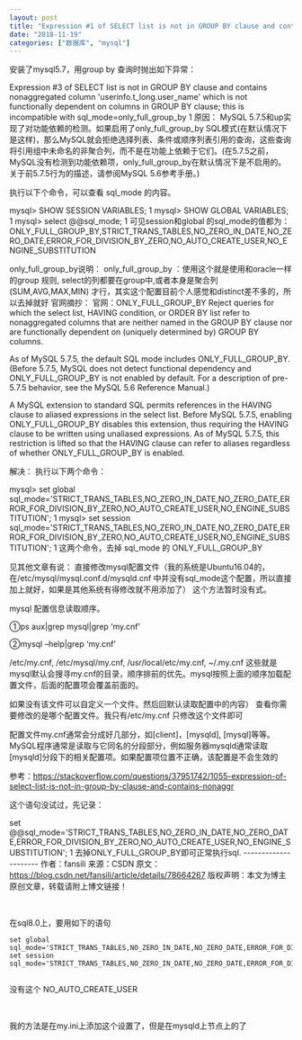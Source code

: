 ```yaml
---
layout: post
title: "Expression #1 of SELECT list is not in GROUP BY clause and contains nonaggregated column 'userinfo."
date: "2018-11-19"
categories: ["数据库", "mysql"]
---
```


安装了mysql5.7，用group by 查询时抛出如下异常：

Expression #3 of SELECT list is not in GROUP BY clause and contains nonaggregated column 'userinfo.t\_long.user\_name' which is not functionally dependent on columns in GROUP BY clause; this is incompatible with sql\_mode=only\_full\_group\_by 1 原因： MySQL 5.7.5和up实现了对功能依赖的检测。如果启用了only\_full\_group\_by SQL模式(在默认情况下是这样)，那么MySQL就会拒绝选择列表、条件或顺序列表引用的查询，这些查询将引用组中未命名的非聚合列，而不是在功能上依赖于它们。(在5.7.5之前，MySQL没有检测到功能依赖项，only\_full\_group\_by在默认情况下是不启用的。关于前5.7.5行为的描述，请参阅MySQL 5.6参考手册。)

执行以下个命令，可以查看 sql\_mode 的内容。

mysql> SHOW SESSION VARIABLES; 1 mysql> SHOW GLOBAL VARIABLES; 1 mysql> select @@sql\_mode; 1 可见session和global 的sql\_mode的值都为： ONLY\_FULL\_GROUP\_BY,STRICT\_TRANS\_TABLES,NO\_ZERO\_IN\_DATE,NO\_ZERO\_DATE,ERROR\_FOR\_DIVISION\_BY\_ZERO,NO\_AUTO\_CREATE\_USER,NO\_ENGINE\_SUBSTITUTION

only\_full\_group\_by说明： only\_full\_group\_by ：使用这个就是使用和oracle一样的group 规则, select的列都要在group中,或者本身是聚合列(SUM,AVG,MAX,MIN) 才行，其实这个配置目前个人感觉和distinct差不多的，所以去掉就好 官网摘抄： 官网：ONLY\_FULL\_GROUP\_BY Reject queries for which the select list, HAVING condition, or ORDER BY list refer to nonaggregated columns that are neither named in the GROUP BY clause nor are functionally dependent on (uniquely determined by) GROUP BY columns.

As of MySQL 5.7.5, the default SQL mode includes ONLY\_FULL\_GROUP\_BY. (Before 5.7.5, MySQL does not detect functional dependency and ONLY\_FULL\_GROUP\_BY is not enabled by default. For a description of pre-5.7.5 behavior, see the MySQL 5.6 Reference Manual.)

A MySQL extension to standard SQL permits references in the HAVING clause to aliased expressions in the select list. Before MySQL 5.7.5, enabling ONLY\_FULL\_GROUP\_BY disables this extension, thus requiring the HAVING clause to be written using unaliased expressions. As of MySQL 5.7.5, this restriction is lifted so that the HAVING clause can refer to aliases regardless of whether ONLY\_FULL\_GROUP\_BY is enabled.

解决： 执行以下两个命令：

mysql> set global sql\_mode='STRICT\_TRANS\_TABLES,NO\_ZERO\_IN\_DATE,NO\_ZERO\_DATE,ERROR\_FOR\_DIVISION\_BY\_ZERO,NO\_AUTO\_CREATE\_USER,NO\_ENGINE\_SUBSTITUTION'; 1 mysql> set session sql\_mode='STRICT\_TRANS\_TABLES,NO\_ZERO\_IN\_DATE,NO\_ZERO\_DATE,ERROR\_FOR\_DIVISION\_BY\_ZERO,NO\_AUTO\_CREATE\_USER,NO\_ENGINE\_SUBSTITUTION'; 1 这两个命令，去掉 sql\_mode 的 ONLY\_FULL\_GROUP\_BY

见其他文章有说： 直接修改mysql配置文件（我的系统是Ubuntu16.04的，在/etc/mysql/mysql.conf.d/mysqld.cnf 中并没有sql\_mode这个配置，所以直接加上就好，如果是其他系统有得修改就不用添加了） 这个方法暂时没有式。

mysql 配置信息读取顺序。

①ps aux|grep mysql|grep ‘my.cnf’

②mysql –help|grep ‘my.cnf’

/etc/my.cnf, /etc/mysql/my.cnf, /usr/local/etc/my.cnf, ~/.my.cnf 这些就是mysql默认会搜寻my.cnf的目录，顺序排前的优先。mysql按照上面的顺序加载配置文件，后面的配置项会覆盖前面的。

如果没有该文件可以自定义一个文件。然后回默认读取配置中的内容） 查看你需要修改的是哪个配置文件。我只有/etc/my.cnf 只修改这个文件即可

配置文件my.cnf通常会分成好几部分，如\[client\]，\[mysqld\], \[mysql\]等等。MySQL程序通常是读取与它同名的分段部分，例如服务器mysqld通常读取\[mysqld\]分段下的相关配置项。如果配置项位置不正确，该配置是不会生效的

参考：https://stackoverflow.com/questions/37951742/1055-expression-of-select-list-is-not-in-group-by-clause-and-contains-nonaggr

这个语句没试过，先记录：

set @@sql\_mode='STRICT\_TRANS\_TABLES,NO\_ZERO\_IN\_DATE,NO\_ZERO\_DATE,ERROR\_FOR\_DIVISION\_BY\_ZERO,NO\_AUTO\_CREATE\_USER,NO\_ENGINE\_SUBSTITUTION'; 1 去掉ONLY\_FULL\_GROUP\_BY即可正常执行sql. --------------------- 作者：fansili 来源：CSDN 原文：https://blog.csdn.net/fansili/article/details/78664267 版权声明：本文为博主原创文章，转载请附上博文链接！

 

在sql8.0上，要用如下的语句

```
set global sql_mode='STRICT_TRANS_TABLES,NO_ZERO_IN_DATE,NO_ZERO_DATE,ERROR_FOR_DIVISION_BY_ZERO,NO_ENGINE_SUBSTITUTION';
set session sql_mode='STRICT_TRANS_TABLES,NO_ZERO_IN_DATE,NO_ZERO_DATE,ERROR_FOR_DIVISION_BY_ZERO,NO_ENGINE_SUBSTITUTION';


```

没有这个 NO\_AUTO\_CREATE\_USER

 

我的方法是在my.ini上添加这个设置了，但是在mysqld上节点上的了
